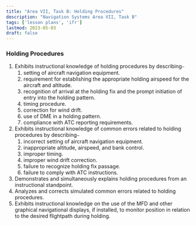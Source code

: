 ```yaml
---
title: "Area VII, Task B: Holding Procedures"
description: "Navigation Systems Area VII, Task B"
tags: ['lesson plans', 'ifr']
lastmod: 2023-05-03
draft: false
---
```

### Holding Procedures

1. Exhibits instructional knowledge of holding procedures by describing⎯
   1. setting of aircraft navigation equipment. 
   2. requirement for establishing the appropriate holding airspeed for the aircraft and altitude. 
   3. recognition of arrival at the holding fix and the prompt initiation of entry into the holding pattern. 
   4. timing procedure. 
   5. correction for wind drift. 
   6. use of DME in a holding pattern.
   7. compliance with ATC reporting requirements. 
2. Exhibits instructional knowledge of common errors related to holding procedures by describing⎯
   1. incorrect setting of aircraft navigation equipment. 
   2. inappropriate altitude, airspeed, and bank control. 
   3. improper timing. 
   4. improper wind drift correction. 
   5. failure to recognize holding fix passage. 
   6. failure to comply with ATC instructions. 
3. Demonstrates and simultaneously explains holding procedures from an instructional standpoint. 
4. Analyzes and corrects simulated common errors related to holding procedures. 
5. Exhibits instructional knowledge on the use of the MFD and other graphical navigational displays, if installed, to monitor position in relation to the desired flightpath during holding.